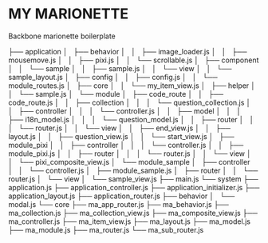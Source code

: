 # MY MARIONETTE

Backbone marionette boilerplate

├── application
│   ├── behavior
│   │   ├── image_loader.js
│   │   ├── mousemove.js
│   │   ├── pixi.js
│   │   └── scrollable.js
│   ├── component
│   │   └── sample
│   │       ├── sample.js
│   │       └── view
│   │           └── sample_layout.js
│   ├── config
│   │   ├── config.js
│   │   └── module_routes.js
│   ├── core
│   │   └── my_item_view.js
│   ├── helper
│   │   └── sample.js
│   └── module
│       ├── code_route
│       │   ├── code_route.js
│       │   ├── collection
│       │   │   └── question_collection.js
│       │   ├── controller
│       │   │   └── controller.js
│       │   ├── model
│       │   │   ├── i18n_model.js
│       │   │   └── question_model.js
│       │   ├── router
│       │   │   └── router.js
│       │   └── view
│       │       ├── end_view.js
│       │       ├── layout.js
│       │       ├── question_view.js
│       │       └── start_view.js
│       ├── module_pixi
│       │   ├── controller
│       │   │   └── controller.js
│       │   ├── module_pixi.js
│       │   ├── router
│       │   │   └── router.js
│       │   └── view
│       │       └── pixi_composite_view.js
│       └── module_sample
│           ├── controller
│           │   └── controller.js
│           ├── module_sample.js
│           ├── router
│           │   └── router.js
│           └── view
│               └── sample_view.js
├── main.js
└── system
    ├── application.js
    ├── application_controller.js
    ├── application_initializer.js
    ├── application_layout.js
    ├── application_router.js
    ├── behavior
    │   └── modal.js
    └── core
        ├── ma_app_router.js
        ├── ma_behavior.js
        ├── ma_collection.js
        ├── ma_collection_view.js
        ├── ma_composite_view.js
        ├── ma_controller.js
        ├── ma_item_view.js
        ├── ma_layout.js
        ├── ma_model.js
        ├── ma_module.js
        ├── ma_router.js
        └── ma_sub_router.js
